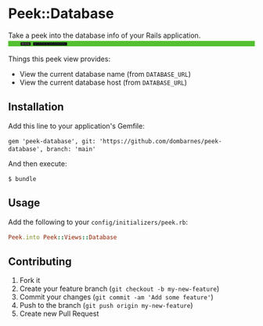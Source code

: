 # Peek::Database

Take a peek into the database info of your Rails application.
![Screenshot](screenshot.png)

Things this peek view provides:

- View the current database name (from `DATABASE_URL`)  
- View the current database host (from `DATABASE_URL`)  

## Installation

Add this line to your application's Gemfile:

    gem 'peek-database', git: 'https://github.com/dombarnes/peek-database', branch: 'main'

And then execute:

    $ bundle

## Usage

Add the following to your `config/initializers/peek.rb`:

```ruby
Peek.into Peek::Views::Database
```

## Contributing

1. Fork it
2. Create your feature branch (`git checkout -b my-new-feature`)
3. Commit your changes (`git commit -am 'Add some feature'`)
4. Push to the branch (`git push origin my-new-feature`)
5. Create new Pull Request
